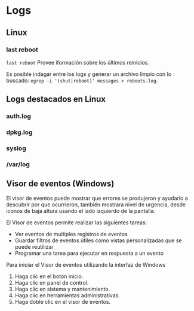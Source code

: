 # Logs

## Linux

### last reboot

`last reboot` Provee iformación sobre los últimos reinicios.

Es posible indagar entre los logs y generar un archivo limpio con lo buscado: `egrep -i '(shut|reboot)' messages > reboots.log`.

## Logs destacados en Linux

### auth.log

### dpkg.log

### syslog

### /var/log

## Visor de eventos (Windows)

El visor de eventos puede mostrar que errores se produjeron y ayudarlo a descubrir por que ocurrieron, también mostrara nivel de urgencia, desde iconos de baja altura usando el lado izquierdo de la pantalla.

El Visor de eventos permite realizar las siguientes tareas:

- Ver eventos de multiples registros de eventos
- Guardar filtros de eventos útiles como vistas personalizadas que se puede reutilizar
- Programar una tarea para ejecutar en respuesta a un evento

Para iniciar el Visor de eventos utilizando la interfaz de Windows

1. Haga clic en el botón inicio.
2. Haga clic en panel de control.
3. Haga clic en sistema y mantenimiento.
4. Haga clic en herramientas administrativas.
5. Haga doble clic en el visor de eventos.
